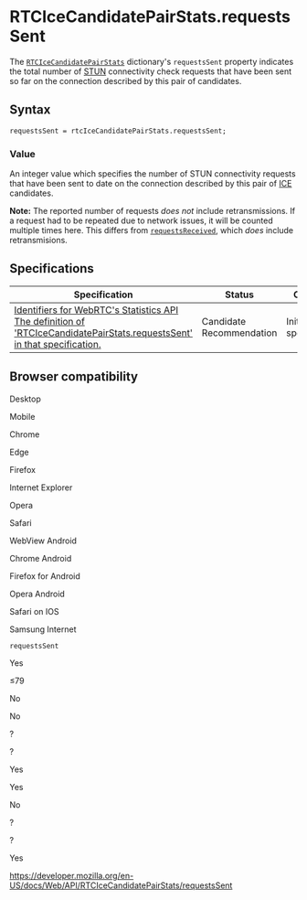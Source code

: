 RTCIceCandidatePairStats.requestsSent
=====================================

The [`RTCIceCandidatePairStats`](../rtcicecandidatepairstats) dictionary's `requestsSent` property indicates the total number of [STUN](https://developer.mozilla.org/en-US/docs/Glossary/STUN) connectivity check requests that have been sent so far on the connection described by this pair of candidates.

Syntax
------

    requestsSent = rtcIceCandidatePairStats.requestsSent;

### Value

An integer value which specifies the number of STUN connectivity requests that have been sent to date on the connection described by this pair of [ICE](https://developer.mozilla.org/en-US/docs/Glossary/ICE) candidates.

**Note:** The reported number of requests *does not* include retransmissions. If a request had to be repeated due to network issues, it will be counted multiple times here. This differs from [`requestsReceived`](requestsreceived), which *does* include retransmisions.

Specifications
--------------

<table><thead><tr class="header"><th>Specification</th><th>Status</th><th>Comment</th></tr></thead><tbody><tr class="odd"><td><a href="https://w3c.github.io/webrtc-stats/#dom-rtcicecandidatepairstats-requestssent">Identifiers for WebRTC's Statistics API<br />
<span class="small">The definition of 'RTCIceCandidatePairStats.requestsSent' in that specification.</span></a></td><td><span class="spec-cr">Candidate Recommendation</span></td><td>Initial specification.</td></tr></tbody></table>

Browser compatibility
---------------------

Desktop

Mobile

Chrome

Edge

Firefox

Internet Explorer

Opera

Safari

WebView Android

Chrome Android

Firefox for Android

Opera Android

Safari on IOS

Samsung Internet

`requestsSent`

Yes

≤79

No

No

?

?

Yes

Yes

No

?

?

Yes

<a href="https://developer.mozilla.org/en-US/docs/Web/API/RTCIceCandidatePairStats/requestsSent" class="_attribution-link">https://developer.mozilla.org/en-US/docs/Web/API/RTCIceCandidatePairStats/requestsSent</a>
